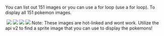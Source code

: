 You can list out 151 images or you can use a for loop (use a for loop). To display all 151 pokemon images.

<img src="">
<img src="http://pokeapi.co/media/img/1.png">
<img src="http://pokeapi.co/media/img/1.png">
<img src="http://pokeapi.co/media/img/1.png">
<img src="http://pokeapi.co/media/img/1.png">
Note: These images are hot-linked and wont work. Utilize the api v2 to find a sprite image that you can use to display the pokemons! 